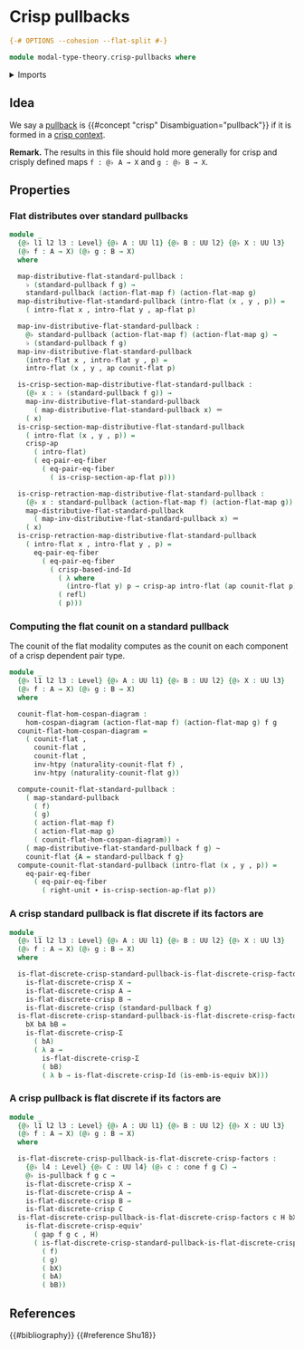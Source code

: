 # Crisp pullbacks

```agda
{-# OPTIONS --cohesion --flat-split #-}

module modal-type-theory.crisp-pullbacks where
```

<details><summary>Imports</summary>

```agda
open import foundation.action-on-identifications-functions
open import foundation.cones-over-cospan-diagrams
open import foundation.dependent-pair-types
open import foundation.equality-dependent-pair-types
open import foundation.equivalences
open import foundation.function-types
open import foundation.functoriality-pullbacks
open import foundation.homotopies
open import foundation.identity-types
open import foundation.morphisms-cospan-diagrams
open import foundation.pullbacks
open import foundation.standard-pullbacks
open import foundation.universe-levels

open import modal-type-theory.action-on-identifications-crisp-functions
open import modal-type-theory.action-on-identifications-flat-modality
open import modal-type-theory.crisp-dependent-pair-types
open import modal-type-theory.crisp-identity-types
open import modal-type-theory.flat-discrete-crisp-types
open import modal-type-theory.flat-modality
open import modal-type-theory.functoriality-flat-modality
```

</details>

## Idea

We say a [pullback](foundation-core.pullbacks.md) is
{{#concept "crisp" Disambiguation="pullback"}} if it is formed in a
[crisp context](modal-type-theory.crisp-types.md).

**Remark.** The results in this file should hold more generally for crisp and
crisply defined maps `f : @♭ A → X` and `g : @♭ B → X`.

## Properties

### Flat distributes over standard pullbacks

```agda
module _
  {@♭ l1 l2 l3 : Level} {@♭ A : UU l1} {@♭ B : UU l2} {@♭ X : UU l3}
  (@♭ f : A → X) (@♭ g : B → X)
  where

  map-distributive-flat-standard-pullback :
    ♭ (standard-pullback f g) →
    standard-pullback (action-flat-map f) (action-flat-map g)
  map-distributive-flat-standard-pullback (intro-flat (x , y , p)) =
    ( intro-flat x , intro-flat y , ap-flat p)

  map-inv-distributive-flat-standard-pullback :
    @♭ standard-pullback (action-flat-map f) (action-flat-map g) →
    ♭ (standard-pullback f g)
  map-inv-distributive-flat-standard-pullback
    (intro-flat x , intro-flat y , p) =
    intro-flat (x , y , ap counit-flat p)

  is-crisp-section-map-distributive-flat-standard-pullback :
    (@♭ x : ♭ (standard-pullback f g)) →
    map-inv-distributive-flat-standard-pullback
      ( map-distributive-flat-standard-pullback x) ＝
    ( x)
  is-crisp-section-map-distributive-flat-standard-pullback
    ( intro-flat (x , y , p)) =
    crisp-ap
      ( intro-flat)
      ( eq-pair-eq-fiber
        ( eq-pair-eq-fiber
          ( is-crisp-section-ap-flat p)))

  is-crisp-retraction-map-distributive-flat-standard-pullback :
    (@♭ x : standard-pullback (action-flat-map f) (action-flat-map g)) →
    map-distributive-flat-standard-pullback
      ( map-inv-distributive-flat-standard-pullback x) ＝
    ( x)
  is-crisp-retraction-map-distributive-flat-standard-pullback
    ( intro-flat x , intro-flat y , p) =
      eq-pair-eq-fiber
        ( eq-pair-eq-fiber
          ( crisp-based-ind-Id
            ( λ where
              (intro-flat y) p → crisp-ap intro-flat (ap counit-flat p) ＝ p)
            ( refl)
            ( p)))
```

### Computing the flat counit on a standard pullback

The counit of the flat modality computes as the counit on each component of a
crisp dependent pair type.

```agda
module _
  {@♭ l1 l2 l3 : Level} {@♭ A : UU l1} {@♭ B : UU l2} {@♭ X : UU l3}
  (@♭ f : A → X) (@♭ g : B → X)
  where

  counit-flat-hom-cospan-diagram :
    hom-cospan-diagram (action-flat-map f) (action-flat-map g) f g
  counit-flat-hom-cospan-diagram =
    ( counit-flat ,
      counit-flat ,
      counit-flat ,
      inv-htpy (naturality-counit-flat f) ,
      inv-htpy (naturality-counit-flat g))

  compute-counit-flat-standard-pullback :
    ( map-standard-pullback
      ( f)
      ( g)
      ( action-flat-map f)
      ( action-flat-map g)
      ( counit-flat-hom-cospan-diagram)) ∘
    ( map-distributive-flat-standard-pullback f g) ~
    counit-flat {A = standard-pullback f g}
  compute-counit-flat-standard-pullback (intro-flat (x , y , p)) =
    eq-pair-eq-fiber
      ( eq-pair-eq-fiber
        ( right-unit ∙ is-crisp-section-ap-flat p))
```

### A crisp standard pullback is flat discrete if its factors are

```agda
module _
  {@♭ l1 l2 l3 : Level} {@♭ A : UU l1} {@♭ B : UU l2} {@♭ X : UU l3}
  (@♭ f : A → X) (@♭ g : B → X)
  where

  is-flat-discrete-crisp-standard-pullback-is-flat-discrete-crisp-factors :
    is-flat-discrete-crisp X →
    is-flat-discrete-crisp A →
    is-flat-discrete-crisp B →
    is-flat-discrete-crisp (standard-pullback f g)
  is-flat-discrete-crisp-standard-pullback-is-flat-discrete-crisp-factors
    bX bA bB =
    is-flat-discrete-crisp-Σ
      ( bA)
      ( λ a →
        is-flat-discrete-crisp-Σ
        ( bB)
        ( λ b → is-flat-discrete-crisp-Id (is-emb-is-equiv bX)))
```

### A crisp pullback is flat discrete if its factors are

```agda
module _
  {@♭ l1 l2 l3 : Level} {@♭ A : UU l1} {@♭ B : UU l2} {@♭ X : UU l3}
  (@♭ f : A → X) (@♭ g : B → X)
  where

  is-flat-discrete-crisp-pullback-is-flat-discrete-crisp-factors :
    {@♭ l4 : Level} {@♭ C : UU l4} (@♭ c : cone f g C) →
    @♭ is-pullback f g c →
    is-flat-discrete-crisp X →
    is-flat-discrete-crisp A →
    is-flat-discrete-crisp B →
    is-flat-discrete-crisp C
  is-flat-discrete-crisp-pullback-is-flat-discrete-crisp-factors c H bX bA bB =
    is-flat-discrete-crisp-equiv'
      ( gap f g c , H)
      ( is-flat-discrete-crisp-standard-pullback-is-flat-discrete-crisp-factors
        ( f)
        ( g)
        ( bX)
        ( bA)
        ( bB))
```

## References

{{#bibliography}} {{#reference Shu18}}
